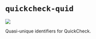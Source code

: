 # `quickcheck-quid`
<a href="https://jonathanknowles.github.io/quickcheck-quid/"><img src="https://img.shields.io/badge/API-Documentation-227755" /></a>

Quasi-unique identifiers for QuickCheck.

